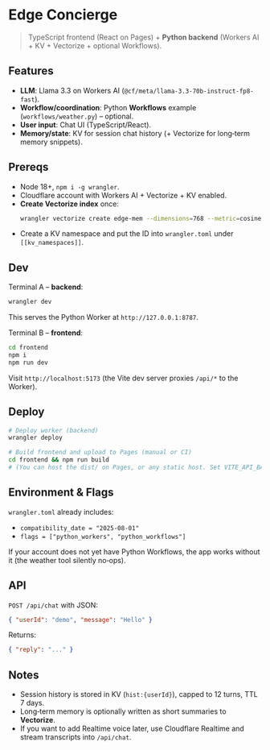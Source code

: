 # Edge Concierge

> TypeScript frontend (React on Pages) + **Python backend** (Workers AI + KV + Vectorize + optional Workflows).

## Features
- **LLM**: Llama 3.3 on Workers AI (`@cf/meta/llama-3.3-70b-instruct-fp8-fast`).
- **Workflow/coordination**: Python **Workflows** example (`workflows/weather.py`) – optional.
- **User input**: Chat UI (TypeScript/React).
- **Memory/state**: KV for session chat history (+ Vectorize for long‑term memory snippets).

## Prereqs
- Node 18+, `npm i -g wrangler`.
- Cloudflare account with Workers AI + Vectorize + KV enabled.
- **Create Vectorize index** once:
  ```bash
  wrangler vectorize create edge-mem --dimensions=768 --metric=cosine
  ```
- Create a KV namespace and put the ID into `wrangler.toml` under `[[kv_namespaces]]`.

## Dev
Terminal A – **backend**:
```bash
wrangler dev
```
This serves the Python Worker at `http://127.0.0.1:8787`.

Terminal B – **frontend**:
```bash
cd frontend
npm i
npm run dev
```
Visit `http://localhost:5173` (the Vite dev server proxies `/api/*` to the Worker).

## Deploy
```bash
# Deploy worker (backend)
wrangler deploy

# Build frontend and upload to Pages (manual or CI)
cd frontend && npm run build
# (You can host the dist/ on Pages, or any static host. Set VITE_API_BASE to your Worker URL.)
```

## Environment & Flags
`wrangler.toml` already includes:
- `compatibility_date = "2025-08-01"`
- `flags = ["python_workers", "python_workflows"]`

If your account does not yet have Python Workflows, the app works without it (the weather tool silently no‑ops).

## API
`POST /api/chat` with JSON:
```json
{ "userId": "demo", "message": "Hello" }
```
Returns:
```json
{ "reply": "..." }
```

## Notes
- Session history is stored in KV (`hist:{userId}`), capped to 12 turns, TTL 7 days.
- Long‑term memory is optionally written as short summaries to **Vectorize**.
- If you want to add Realtime voice later, use Cloudflare Realtime and stream transcripts into `/api/chat`.

